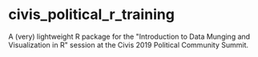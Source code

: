 # civis_political_r_training
A (very) lightweight R package for the "Introduction to Data Munging and Visualization in R" session at the Civis 2019 Political Community Summit. 
